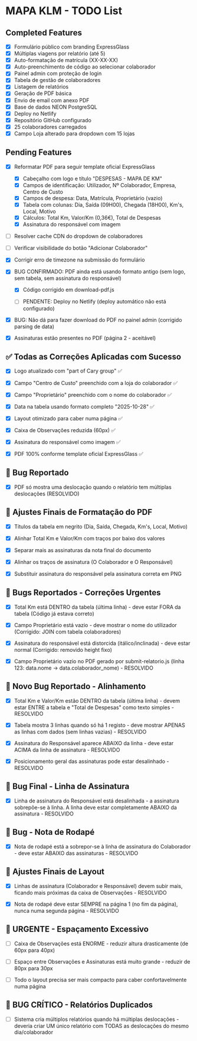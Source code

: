 # MAPA KLM - TODO List

## Completed Features
- [x] Formulário público com branding ExpressGlass
- [x] Múltiplas viagens por relatório (até 5)
- [x] Auto-formatação de matrícula (XX-XX-XX)
- [x] Auto-preenchimento de código ao selecionar colaborador
- [x] Painel admin com proteção de login
- [x] Tabela de gestão de colaboradores
- [x] Listagem de relatórios
- [x] Geração de PDF básica
- [x] Envio de email com anexo PDF
- [x] Base de dados NEON PostgreSQL
- [x] Deploy no Netlify
- [x] Repositório GitHub configurado
- [x] 25 colaboradores carregados
- [x] Campo Loja alterado para dropdown com 15 lojas

## Pending Features
- [x] Reformatar PDF para seguir template oficial ExpressGlass
  - [x] Cabeçalho com logo e título "DESPESAS - MAPA DE KM"
  - [x] Campos de identificação: Utilizador, Nº Colaborador, Empresa, Centro de Custo
  - [x] Campos de despesa: Data, Matrícula, Proprietário (vazio)
  - [x] Tabela com colunas: Dia, Saída (09H00), Chegada (18H00), Km's, Local, Motivo
  - [x] Cálculos: Total Km, Valor/Km (0,36€), Total de Despesas
  - [x] Assinatura do responsável com imagem
- [ ] Resolver cache CDN do dropdown de colaboradores
- [ ] Verificar visibilidade do botão "Adicionar Colaborador"


- [x] Corrigir erro de timezone na submissão do formulário


- [x] BUG CONFIRMADO: PDF ainda está usando formato antigo (sem logo, sem tabela, sem assinatura do responsável)
  - [x] Código corrigido em download-pdf.js
  - [ ] PENDENTE: Deploy no Netlify (deploy automático não está configurado)


- [x] BUG: Não dá para fazer download do PDF no painel admin (corrigido parsing de data)


- [x] Assinaturas estão presentes no PDF (página 2 - aceitável)



## ✅ Todas as Correções Aplicadas com Sucesso

- [x] Logo atualizado com "part of Cary group" ✅
- [x] Campo "Centro de Custo" preenchido com a loja do colaborador ✅
- [x] Campo "Proprietário" preenchido com o nome do colaborador ✅
- [x] Data na tabela usando formato completo "2025-10-28" ✅
- [x] Layout otimizado para caber numa página ✅
- [x] Caixa de Observações reduzida (60px) ✅
- [x] Assinatura do responsável como imagem ✅
- [x] PDF 100% conforme template oficial ExpressGlass ✅



## 🐛 Bug Reportado

- [x] PDF só mostra uma deslocação quando o relatório tem múltiplas deslocações (RESOLVIDO)



## 🎨 Ajustes Finais de Formatação do PDF

- [x] Títulos da tabela em negrito (Dia, Saída, Chegada, Km's, Local, Motivo)
- [x] Alinhar Total Km e Valor/Km com traços por baixo dos valores
- [x] Separar mais as assinaturas da nota final do documento
- [x] Alinhar os traços de assinatura (O Colaborador e O Responsável)
- [x] Substituir assinatura do responsável pela assinatura correta em PNG



## 🐛 Bugs Reportados - Correções Urgentes

- [x] Total Km está DENTRO da tabela (última linha) - deve estar FORA da tabela (Código já estava correto)
- [x] Campo Proprietário está vazio - deve mostrar o nome do utilizador (Corrigido: JOIN com tabela colaboradores)
- [x] Assinatura do responsável está distorcida (itálico/inclinada) - deve estar normal (Corrigido: removido height fixo)
- [x] Campo Proprietário vazio no PDF gerado por submit-relatorio.js (linha 123: data.nome → data.colaborador_nome) - RESOLVIDO



## 🐛 Novo Bug Reportado - Alinhamento

- [x] Total Km e Valor/Km estão DENTRO da tabela (última linha) - devem estar ENTRE a tabela e "Total de Despesas" como texto simples - RESOLVIDO
- [x] Tabela mostra 3 linhas quando só há 1 registo - deve mostrar APENAS as linhas com dados (sem linhas vazias) - RESOLVIDO
- [x] Assinatura do Responsável aparece ABAIXO da linha - deve estar ACIMA da linha de assinatura - RESOLVIDO
- [x] Posicionamento geral das assinaturas pode estar desalinhado - RESOLVIDO



## 🐛 Bug Final - Linha de Assinatura

- [x] Linha de assinatura do Responsável está desalinhada - a assinatura sobrepõe-se à linha. A linha deve estar completamente ABAIXO da assinatura - RESOLVIDO



## 🐛 Bug - Nota de Rodapé

- [x] Nota de rodapé está a sobrepor-se à linha de assinatura do Colaborador - deve estar ABAIXO das assinaturas - RESOLVIDO




## 🔧 Ajustes Finais de Layout

- [x] Linhas de assinatura (Colaborador e Responsável) devem subir mais, ficando mais próximas da caixa de Observações - RESOLVIDO
- [x] Nota de rodapé deve estar SEMPRE na página 1 (no fim da página), nunca numa segunda página - RESOLVIDO




## 🚨 URGENTE - Espaçamento Excessivo

- [ ] Caixa de Observações está ENORME - reduzir altura drasticamente (de 60px para 40px)
- [ ] Espaço entre Observações e Assinaturas está muito grande - reduzir de 80px para 30px
- [ ] Todo o layout precisa ser mais compacto para caber confortavelmente numa página




## 🚨 BUG CRÍTICO - Relatórios Duplicados

- [ ] Sistema cria múltiplos relatórios quando há múltiplas deslocações - deveria criar UM único relatório com TODAS as deslocações do mesmo dia/colaborador


